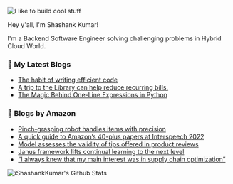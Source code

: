 ![I like to build cool stuff](https://res.cloudinary.com/dt8g3rhcy/image/upload/v1595929574/i_like_to_build_cool_shit._1_nzbwjh.png)

Hey y'all, I'm Shashank Kumar! 

I'm a Backend Software Engineer solving challenging problems in Hybrid Cloud World.

### 📕 My Latest Blogs
<!-- BLOG-POST-LIST:START -->
- [The habit of writing efficient code](https://medium.com/@ishashankkumar/the-habit-of-writing-efficient-code-153b05f04269?source=rss-d24dda280d5f------2)
- [A trip to the Library can help reduce recurring bills.](https://medium.com/swlh/a-trip-to-the-library-can-help-reduce-recurring-bills-23bca495cdf5?source=rss-d24dda280d5f------2)
- [The Magic Behind One-Line Expressions in Python](https://medium.com/swlh/the-magic-behind-one-line-expressions-in-python-816c10180c5c?source=rss-d24dda280d5f------2)
<!-- BLOG-POST-LIST:END -->

### 📕 Blogs by Amazon
<!-- AMAZON-BLOG-POST-LIST:START -->
- [Pinch-grasping robot handles items with precision](https://www.amazon.science/latest-news/pinch-grasping-robot-handles-items-with-precision)
- [A quick guide to Amazon’s 40-plus papers at Interspeech 2022](https://www.amazon.science/blog/a-quick-guide-to-amazons-40-plus-interspeech-papers)
- [Model assesses the validity of tips offered in product reviews](https://www.amazon.science/blog/model-assesses-the-validity-of-tips-offered-in-product-reviews)
- [Janus framework lifts continual learning to the next level](https://www.amazon.science/latest-news/amazon-robotics-continual-learning-reinforcement-learning-janus-framework)
- [“I always knew that my main interest was in supply chain optimization”](https://www.amazon.science/working-at-amazon/alp-muharremoglu-columbia-university-of-texas-operations-professor-amazon-scot)
<!-- AMAZON-BLOG-POST-LIST:END -->



<img align="center" alt="iShashankKumar's Github Stats" src="https://github-readme-stats.vercel.app/api?username=ishashankkumar&show_icons=true&hide_border=true" />
